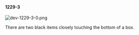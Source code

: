 #### 1229-3
![dev-1229-3-0.png](https://github.com/lil-lab/nlvr/raw/master/nlvr/dev/images/5/dev-1229-3-0.png "dev-1229-3-0.png")

There are two black items closely touching the bottom of a box.